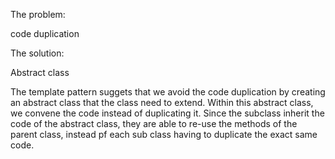 The problem: 

code duplication

The solution:

Abstract class

The template pattern suggets that we avoid the code duplication by creating an abstract class that the class need to extend.
Within this abstract class, we convene the code instead of duplicating it. Since the subclass inherit the code of the abstract class, they are able to re-use the methods of the parent class, instead pf each sub class having to duplicate the exact same code.







